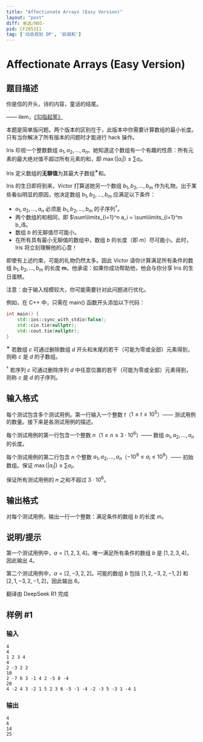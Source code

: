 ```yaml
---
title: "Affectionate Arrays (Easy Version)"
layout: "post"
diff: 省选/NOI-
pid: CF2053I1
tag: ['动态规划 DP', '前缀和']
---
```


# Affectionate Arrays (Easy Version)

## 题目描述

你是信的开头，诗的内容，童话的结尾。

—— ilem，[《勾指起誓》](https://www.bilibili.com/video/BV1Jb411U7u2/)



本题是简单版问题。两个版本的区别在于，此版本中你需要计算数组的最小长度。只有当你解决了所有版本的问题时才能进行 hack 操作。

Iris 珍视一个整数数组 $a_1, a_2, \ldots, a_n$。她知道这个数组有一个有趣的性质：所有元素的最大绝对值不超过所有元素的和，即 $\max(\lvert a_i\rvert) \leq \sum a_i$。

Iris 定义数组的**无聊值**为其最大子数组$^{\text{∗}}$和。

Iris 的生日即将到来，Victor 打算送她另一个数组 $b_1, b_2, \ldots, b_m$ 作为礼物。出于某些看似明显的原因，他决定数组 $b_1, b_2, \ldots, b_m$ 应满足以下条件：

- $a_1, a_2, \ldots, a_n$ 必须是 $b_1, b_2, \ldots, b_m$ 的子序列$^{\text{†}}$。
- 两个数组的和相同，即 $\sum\limits_{i=1}^n a_i = \sum\limits_{i=1}^m b_i$。
- 数组 $b$ 的无聊值尽可能小。
- 在所有具有最小无聊值的数组中，数组 $b$ 的长度（即 $m$）尽可能小。此时，Iris 将立刻理解他的心意！

即使有上述约束，可能的礼物仍然太多。因此 Victor 请你计算满足所有条件的数组 $b_1, b_2, \ldots, b_m$ 的长度 $\boldsymbol{m}$。他承诺：如果你成功帮助他，他会与你分享 Iris 的生日蛋糕。

注意：由于输入规模较大，你可能需要针对此问题进行优化。

例如，在 C++ 中，只需在 main() 函数开头添加以下代码：

```cpp
int main() {
    std::ios::sync_with_stdio(false);
    std::cin.tie(nullptr);
    std::cout.tie(nullptr);
}
```

$^{\text{∗}}$ 若数组 $c$ 可通过删除数组 $d$ 开头和末尾的若干（可能为零或全部）元素得到，则称 $c$ 是 $d$ 的子数组。

$^{\text{†}}$ 若序列 $c$ 可通过删除序列 $d$ 中任意位置的若干（可能为零或全部）元素得到，则称 $c$ 是 $d$ 的子序列。

## 输入格式

每个测试包含多个测试用例。第一行输入一个整数 $t$（$1 \leq t \leq 10^5$）—— 测试用例的数量。接下来是各测试用例的描述。

每个测试用例的第一行包含一个整数 $n$（$1 \leq n \leq 3\cdot 10^6$）—— 数组 $a_1, a_2, \ldots, a_n$ 的长度。

每个测试用例的第二行包含 $n$ 个整数 $a_1, a_2, \ldots, a_n$（$-10^9 \leq a_i \leq 10^9$）—— 初始数组。保证 $\max(\lvert a_i\rvert) \leq \sum a_i$。

保证所有测试用例的 $n$ 之和不超过 $3\cdot 10^6$。

## 输出格式

对每个测试用例，输出一行一个整数：满足条件的数组 $b$ 的长度 $m$。

## 说明/提示

第一个测试用例中，$a=[1, 2, 3, 4]$。唯一满足所有条件的数组 $b$ 是 $[1, 2, 3, 4]$，因此输出 4。

第二个测试用例中，$a=[2, -3, 2, 2]$。可能的数组 $b$ 包括 $[1, 2, -3, 2, -1, 2]$ 和 $[2, 1, -3, 2, -1, 2]$，因此输出 6。

翻译由 DeepSeek R1 完成

## 样例 #1

### 输入

```
4
4
1 2 3 4
4
2 -3 2 2
10
2 -7 6 3 -1 4 2 -5 8 -4
20
4 -2 4 3 -2 1 5 2 3 6 -5 -1 -4 -2 -3 5 -3 1 -4 1
```

### 输出

```
4
6
14
25
```

